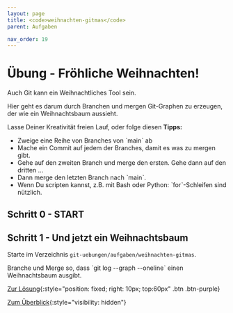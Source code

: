 ```yaml
---
layout: page
title: <code>weihnachten-gitmas</code>
parent: Aufgaben

nav_order: 19
---
```

# Übung - Fröhliche Weihnachten!

Auch Git kann ein Weihnachtliches Tool sein.

Hier geht es darum durch Branchen und mergen 
Git-Graphen zu erzeugen, der wie ein
Weihnachtsbaum aussieht.

Lasse Deiner Kreativität freien Lauf, oder folge diesen **Tipps:**

 * Zweige eine Reihe von Branches von ˋmainˋ ab
 * Mache ein Commit auf jedem der Branches, damit es was zu mergen gibt.
 * Gehe auf den zweiten Branch und merge den ersten. Gehe dann auf den dritten ...
 * Dann merge den letzten Branch nach ˋmainˋ.
 * Wenn Du scripten kannst, z.B. mit Bash oder Python: ˋforˋ-Schleifen sind nützlich.


<h2>Schritt 0 - START <!-- UEB/Fröhliche Weihnachten!/0 --></h2>

<h2>Schritt 1 - Und jetzt ein Weihnachtsbaum <!-- UEB/Fröhliche Weihnachten!/1 --></h2>

Starte im Verzeichnis `git-uebungen/aufgaben/weihnachten-gitmas`.

Branche und Merge so, dass ˋgit log --graph --onelineˋ
einen Weihnachtsbaum ausgibt.

[Zur Lösung](loesung-weihnachten-gitmas.html){:style="position: fixed; right: 10px; top:60px" .btn .btn-purple}

[Zum Überblick](../../ueberblick.html){:style="visibility: hidden"}

